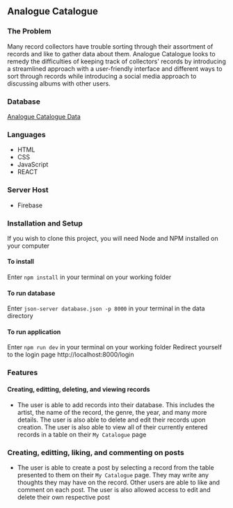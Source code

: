 ## Analogue Catalogue

### The Problem
Many record collectors have trouble sorting through their assortment of records and like to gather data about them. Analogue Catalogue looks to remedy the difficulties of keeping track of collectors' records by introducing a streamlined approach with a user-friendly interface and different ways to sort through records while introducing a social media approach to discussing albums with other users.

### Database
[Analogue Catalogue Data](https://github.com/ezjbrewer/analogue-api)

### Languages
- HTML
- CSS
- JavaScript
- REACT

### Server Host
- Firebase

### Installation and Setup
If you wish to clone this project, you will need Node and NPM installed on your computer

#### To install
Enter `npm install` in your terminal on your working folder

#### To run database
Enter `json-server database.json -p 8000` in your terminal in the data directory

#### To run application
Enter `npm run dev` in your terminal on your working folder
Redirect yourself to the login page
http://localhost:8000/login

### Features
#### Creating, editting, deleting, and viewing records
  - The user is able to add records into their database. This includes the artist, the name of the record, the genre, the year, and many more details. The user is also able to delete and edit their records upon creation. The user is also able to view all of their currently entered records in a table on their `My Catalogue` page

### Creating, editting, liking, and commenting on posts
  - The user is able to create a post by selecting a record from the table presented to them on their `My Catalogue` page. They may write any thoughts they may have on the record. Other users are able to like and comment on each post. The user is also allowed access to edit and delete their own respective post

